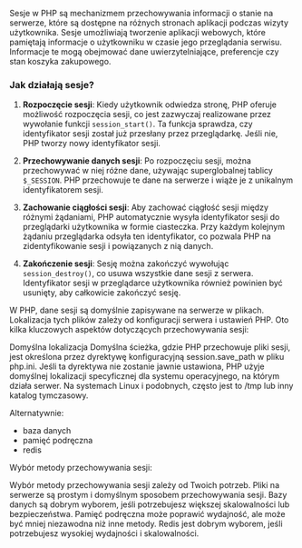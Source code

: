 Sesje w PHP są mechanizmem przechowywania informacji o stanie na serwerze, które są dostępne na różnych stronach aplikacji podczas wizyty użytkownika. Sesje umożliwiają tworzenie aplikacji webowych, które pamiętają informacje o użytkowniku w czasie jego przeglądania serwisu. Informacje te mogą obejmować dane uwierzytelniające, preferencje czy stan koszyka zakupowego.

### Jak działają sesje?

1. **Rozpoczęcie sesji**: Kiedy użytkownik odwiedza stronę, PHP oferuje możliwość rozpoczęcia sesji, co jest zazwyczaj realizowane przez wywołanie funkcji `session_start()`. Ta funkcja sprawdza, czy identyfikator sesji został już przesłany przez przeglądarkę. Jeśli nie, PHP tworzy nowy identyfikator sesji.

2. **Przechowywanie danych sesji**: Po rozpoczęciu sesji, można przechowywać w niej różne dane, używając superglobalnej tablicy `$_SESSION`. PHP przechowuje te dane na serwerze i wiąże je z unikalnym identyfikatorem sesji.

3. **Zachowanie ciągłości sesji**: Aby zachować ciągłość sesji między różnymi żądaniami, PHP automatycznie wysyła identyfikator sesji do przeglądarki użytkownika w formie ciasteczka. Przy każdym kolejnym żądaniu przeglądarka odsyła ten identyfikator, co pozwala PHP na zidentyfikowanie sesji i powiązanych z nią danych.

4. **Zakończenie sesji**: Sesję można zakończyć wywołując `session_destroy()`, co usuwa wszystkie dane sesji z serwera. Identyfikator sesji w przeglądarce użytkownika również powinien być usunięty, aby całkowicie zakończyć sesję.



W PHP, dane sesji są domyślnie zapisywane na serwerze w plikach. Lokalizacja tych plików zależy od konfiguracji serwera i ustawień PHP. Oto kilka kluczowych aspektów dotyczących przechowywania sesji:

Domyślna lokalizacja
Domyślna ścieżka, gdzie PHP przechowuje pliki sesji, jest określona przez dyrektywę konfiguracyjną session.save_path w pliku php.ini. Jeśli ta dyrektywa nie zostanie jawnie ustawiona, PHP użyje domyślnej lokalizacji specyficznej dla systemu operacyjnego, na którym działa serwer. Na systemach Linux i podobnych, często jest to /tmp lub inny katalog tymczasowy.

Alternatywnie:

* baza danych
* pamięć podręczna
* redis

Wybór metody przechowywania sesji:

Wybór metody przechowywania sesji zależy od Twoich potrzeb.
Pliki na serwerze są prostym i domyślnym sposobem przechowywania sesji.
Bazy danych są dobrym wyborem, jeśli potrzebujesz większej skalowalności lub bezpieczeństwa.
Pamięć podręczna może poprawić wydajność, ale może być mniej niezawodna niż inne metody.
Redis jest dobrym wyborem, jeśli potrzebujesz wysokiej wydajności i skalowalności.
